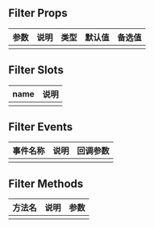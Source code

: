 ## Filter Props

| 参数         |   说明         | 类型     | 默认值      | 备选值            |
| ----------- | ------------- | -------- | --------- | ---------------- |
|             |               |           |          |                  |

## Filter Slots

|   name  |      说明       |
|  ------  |    ---------   |
|          |                |

## Filter Events

|   事件名称   |    说明   |  回调参数  |
| -------    | --------- |  --------- |
|            |           |            |

## Filter Methods

|  方法名  |   说明   |   参数   |
| ------- | ------  |  ------  |
|         |         |          |

